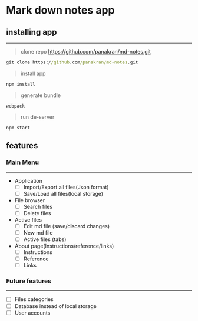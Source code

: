 # Mark down notes app

## installing app

---

> clone repo https://github.com/panakran/md-notes.git

```cmd
git clone https://github.com/panakran/md-notes.git
```

> install app

```
npm install
```
> generate bundle

```
webpack
```

> run de-server

```
npm start
```

## features


### Main Menu

---

+ Application
    - [ ] Import/Export all files(Json format)
    - [ ] Save/Load all files(local storage)
+ File browser
    - [ ] Search files
    - [ ] Delete files
+ Active files
    - [ ] Edit md file (save/discard changes)
    - [ ] New md file
    - [ ] Active files (tabs)
+ About page(Instructions/reference/links)
    - [ ] Instructions
    - [ ] Reference
    - [ ] Links

### Future features

---

+ [ ] Files categories
+ [ ] Database instead of local storage
+ [ ] User accounts
